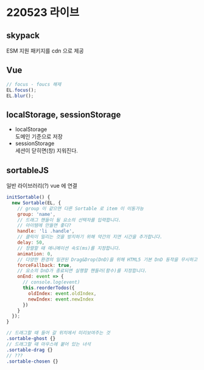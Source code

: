 # 220523 라이브

## skypack
ESM 지원 패키지를 cdn 으로 제공

## Vue
```js
// focus - foucs 해제
EL.focus();
EL.blur();


```

## localStorage, sessionStorage
- localStorage  
  도메인 기준으로 저장
- sessionStorage  
  세션이 닫히면(창) 지워진다.


## sortableJS
일반 라이브러리(?) vue 에 연결
```js
initSortable() {
  new Sortable(EL, {
    // group 이 같으면 다른 Sortable 로 item 이 이동가능
    group: 'name',
    // 드래그 핸들이 될 요소의 선택자를 입력합니다.
    // 아이템에 만들면 좋다?
    handle: 'li .handle',
    // 클릭이 밀리는 것을 방지하기 위해 약간의 지연 시간을 추가합니다.
    delay: 50, 
    // 정렬할 때 애니메이션 속도(ms)를 지정합니다.
    animation: 0,
    // 다양한 환경의 일관된 Drag&Drop(DnD)을 위해 HTML5 기본 DnD 동작을 무시하고 내장 기능을 사용합니다.
    forceFallback: true, 
    // 요소의 DnD가 종료되면 실행할 핸들러(함수)를 지정합니다.
    onEnd: event => {
      // console.log(event)
      this.reorderTodos({
        oldIndex: event.oldIndex,
        newIndex: event.newIndex
      })
    }
  });
}
```
```scss
// 드래그할 때 들어 갈 위치에서 미리보여주는 것
.sortable-ghost {}
// 드래그할 때 마우스에 붙어 있는 녀석
.sortable-drag {}
// ???
.sortable-chosen {}
```